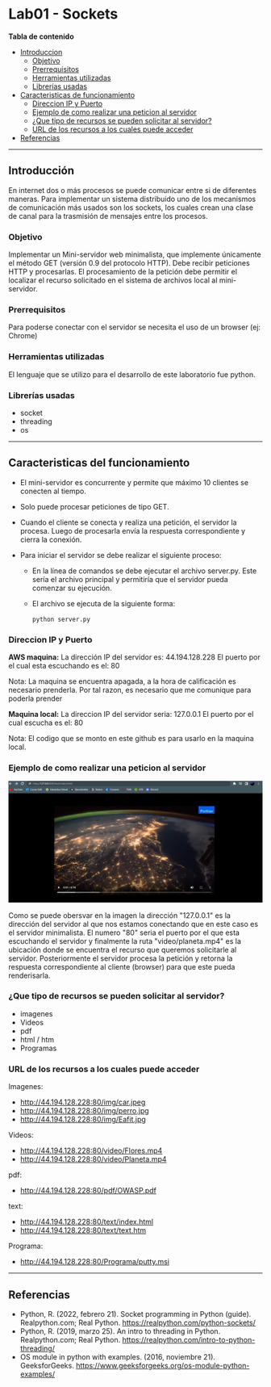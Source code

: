 # Lab01 - Sockets 

**Tabla de contenido**

- [Introduccion](#introducción)
    - [Objetivo](#objetivo)
    - [Prerrequisitos](#prerrequisitos)
    - [Herramientas utilizadas](#herramientas-utilizadas)
    - [Librerías usadas](#librerias-usadas)
- [Caracteristicas de funcionamiento](#caracteristicas-del-funcionamiento)
    - [Direccion IP y Puerto](#direccion-ip-y-puerto)
    - [Ejemplo de como realizar una peticion al servidor](#ejemplo-de-como-realizar-una-peticion-al-servidor)
    - [¿Que tipo de recursos se pueden solicitar al servidor?](#¿que-tipo-de-recursos-se-pueden-solicitar-al-servidor)
    - [URL de los recursos a los cuales puede acceder](#url-de-los-recursos-a-los-cuales-puede-acceder)
- [Referencias](#referencias)
    
---
## **Introducción**
En internet dos o más procesos se puede comunicar entre si de diferentes maneras. Para implementar un sistema distribuido uno de los mecanismos de comunicación más usados son los sockets, los cuales crean una clase de canal para la trasmisión de mensajes entre los procesos.

### **Objetivo**

Implementar un Mini-servidor web minimalista, que implemente únicamente el método
GET (versión 0.9 del protocolo HTTP). Debe recibir peticiones HTTP y procesarlas. El
procesamiento de la petición debe permitir el localizar el recurso solicitado en el
sistema de archivos local al mini-servidor. 

### **Prerrequisitos**

Para poderse conectar con el servidor se necesita el uso de un browser (ej: Chrome)

### **Herramientas utilizadas**

El lenguaje que se utilizo para el desarrollo de este laboratorio fue python.

### **Librerías usadas**

- socket
- threading 
- os

---
## **Caracteristicas del funcionamiento**

- El mini-servidor es concurrente y permite que máximo 10 clientes se conecten al tiempo. 
- Solo puede procesar peticiones de tipo GET. 
- Cuando el cliente se conecta y realiza una petición, el servidor la procesa. Luego de procesarla envía la respuesta correspondiente y cierra la conexión. 
- Para iniciar el servidor se debe realizar el siguiente proceso:

    -  En la línea de comandos se debe ejecutar el archivo server.py. Este sería el archivo principal y permitiría que el servidor pueda comenzar su ejecución. 

    - El archivo se ejecuta de la siguiente forma:

        ```
        python server.py
        ```

### **Direccion IP y Puerto** 
**AWS maquina:**
La dirección IP del servidor es: 44.194.128.228
El puerto por el cual esta escuchando es el: 80

Nota: La maquina se encuentra apagada, a la hora de calificación es necesario prenderla. Por tal razon, es necesario que me comunique para poderla prender 

**Maquina local:**
La direccion IP del servidor seria: 127.0.0.1
El puerto por el cual escucha es el: 80

Nota: El codigo que se monto en este github es para usarlo en la maquina local. 

### **Ejemplo de como realizar una peticion al servidor**

![Image text](https://github.com/MiguelZapata04/Topicos_Telematica/blob/master/Laboratorios/Lab01/Captura.png)

Como se puede obersvar en la imagen la dirección "127.0.0.1" es la dirección del servidor al que nos estamos conectando que en este caso es el servidor minimalista. El numero "80" seria el puerto por el que esta escuchando el servidor y finalmente la ruta "video/planeta.mp4" es la ubicación donde se encuentra el recurso que queremos solicitarle al servidor. Posteriormente el servidor procesa la petición y retorna la respuesta correspondiente al cliente (browser) para que este pueda renderisarla. 

### **¿Que tipo de recursos se pueden solicitar al servidor?**

- imagenes
- Videos 
- pdf
- html / htm
- Programas 

### **URL de los recursos a los cuales puede acceder**

Imagenes:
- http://44.194.128.228:80/img/car.jpeg
- http://44.194.128.228:80/img/perro.jpg
- http://44.194.128.228:80/img/Eafit.jpg

Videos:
- http://44.194.128.228:80/video/Flores.mp4
- http://44.194.128.228:80/video/Planeta.mp4

pdf:
- http://44.194.128.228:80/pdf/OWASP.pdf

text:
- http://44.194.128.228:80/text/index.html
- http://44.194.128.228:80/text/text.htm

Programa:
- http://44.194.128.228:80/Programa/putty.msi

---

## **Referencias** 
- Python, R. (2022, febrero 21). Socket programming in Python (guide). Realpython.com; Real Python. https://realpython.com/python-sockets/
- Python, R. (2019, marzo 25). An intro to threading in Python. Realpython.com; Real Python. https://realpython.com/intro-to-python-threading/
- OS module in python with examples. (2016, noviembre 21). GeeksforGeeks. https://www.geeksforgeeks.org/os-module-python-examples/
